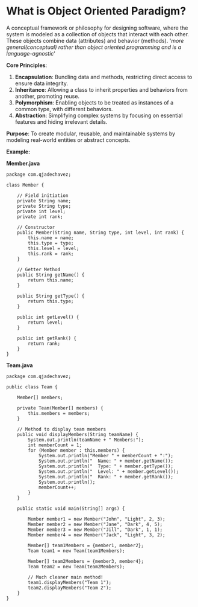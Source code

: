 # What is Object Oriented Paradigm?

A conceptual framework or philosophy for designing software, where the system is modeled as a collection of objects that interact with each other. These objects combine data (attributes) and behavior (methods). '*more general(conceptual) rather than object oriented programming and is a language-agnostic*'

**Core Principles**:

1. **Encapsulation**: Bundling data and methods, restricting direct access to ensure data integrity.
2. **Inheritance**: Allowing a class to inherit properties and behaviors from another, promoting reuse.
3. **Polymorphism**: Enabling objects to be treated as instances of a common type, with different behaviors.
4. **Abstraction**: Simplifying complex systems by focusing on essential features and hiding irrelevant details.

**Purpose**: To create modular, reusable, and maintainable systems by modeling real-world entities or abstract concepts.

**Example:**

**Member.java**
```
package com.qjadechavez;  
  
class Member {  
  
    // Field initiation  
    private String name;  
    private String type;  
    private int level;  
    private int rank;  
  
    // Constructor  
    public Member(String name, String type, int level, int rank) {  
        this.name = name;  
        this.type = type;  
        this.level = level;  
        this.rank = rank;  
    }  
  
    // Getter Method  
    public String getName() {  
        return this.name;  
    }  
  
    public String getType() {  
        return this.type;  
    }  
  
    public int getLevel() {  
        return level;  
    }  
  
    public int getRank() {  
        return rank;  
    }  
}
```

**Team.java**
```
package com.qjadechavez;  
  
public class Team {  
  
    Member[] members;  
      
    private Team(Member[] members) {  
        this.members = members;  
    }  
  
    // Method to display team members  
    public void displayMembers(String teamName) {  
        System.out.println(teamName + " Members:");  
        int memberCount = 1;  
        for (Member member : this.members) {  
            System.out.println("Member " + memberCount + ":");  
            System.out.println("  Name: " + member.getName());  
            System.out.println("  Type: " + member.getType());  
            System.out.println("  Level: " + member.getLevel());  
            System.out.println("  Rank: " + member.getRank());  
            System.out.println();  
            memberCount++;  
        }  
    }  
  
    public static void main(String[] args) {  
  
        Member member1 = new Member("John", "Light", 2, 3);  
        Member member2 = new Member("Jane", "Dark", 4, 5);  
        Member member3 = new Member("Jill", "Dark", 1, 1);  
        Member member4 = new Member("Jack", "Light", 3, 2);  
          
        Member[] team1Members = {member1, member2};  
        Team team1 = new Team(team1Members);  
  
        Member[] team2Members = {member3, member4};  
        Team team2 = new Team(team2Members);  
  
        // Much cleaner main method!  
        team1.displayMembers("Team 1");  
        team2.displayMembers("Team 2");  
    }  
}
```


